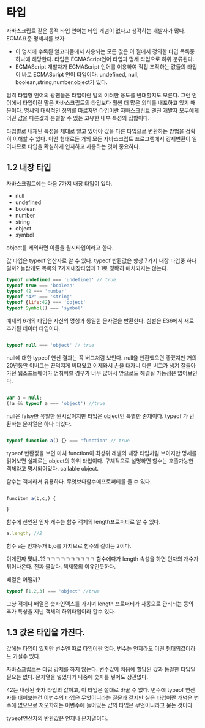 # 타입

자바스크립트 같은 동적 타입 언어는 타입 개념이 없다고 생각하는 개발자가 많다. ECMA표준 명세서를 보자.

- 이 명서에 수록된 알고리즘에서 사용되는 모든 값은 이 절에서 정의한 타입 목록중 하나에 해당한다. 타입은 ECMAScript언어 타입과 명세 타입으로 하위 분류된다.
- ECMAScript 개발자가 ECMAScript 언어를 이용하여 직접 조작하는 값들의 타입이 바로 ECMAScript 언어 타입이다. undefined, null, boolean,string,number,object가 있다.

엄격 타입형 언어의 광팬들은 타입이란 말의 이러한 용도를 반대할지도 모른다. 그런 언어에서 타입이란 말은 자바스크립트의 타입보다 훨씬 더 많은 의미를 내포하고 있기 때문이다. 
명세의 대략적인 정의를 따르자면 타입이란 자바스크립트 엔진 개발자 모두에게 어떤 값을 다른값과 분별할 수 있는 고유한 내부 특성의 집합이다.

타입별로 내재된 특성을 제대로 알고 있어야 값을 다른 타입으로 변환하는 방법을 정확히 이해할 수 있다. 어떤 형태로든 거의 모든 자바스크립트 프로그램에서 강제변환이 일어나므로 타입을 확실하게 인지하고 사용하는 것이 중요하다.

## 1.2 내장 타입 

자바스크립트에는 다음 7가지 내장 타입이 있다.

- null
- undefined
- boolean
- number
- string
- object
- symbol

object를 제외하면 이들을 원시타입이라고 한다.

값 타입은 typeof 연산자로 알 수 있다. typeof 반환값은 항상 7가지 내장 타입중 하나일까? 놀랍게도 목록의 7가지내장타입과 1:1로 정확히 매치되지는 않는다.

```js
typeof undefined === 'undefined' // true
typeof true === 'boolean'
typeof 42 === 'number'
typeof "42" === 'string'
typeof {life:42} === 'object'
typeof Symbol() === 'symbol'


```

예제의 6개의 타입은 자신의 명칭과 동일한 문자열을 반환한다. 심벌은 ES6에서 새로 추가된 데이터 타입이다.

```js

typeof null === 'object' // true

```
null에 대한 typeof 연산 결과는 꼭 버그처럼 보인다. null을 반환했으면 좋겠지만 거의 20년동안 이버그는 끈덕지게 버텨왔고 이제와서 손을 대자니 다른 버그가 생겨 잘돌아가던 웹소프트웨어가 멈춰버릴 경우가 너무 많아서 앞으로도 해결될 가능성은 없어보인다. 

```js

var a = null;
(!a && typeof a === 'object') //true

```

null은 falsy한 유일한 원시값이지만 타입은 object인 특별한 존재이다. typeof 가 반환하는 문자열은 하나 더있다.

```js

typeof function a() {} === "function" // true

```

typeof 반환값을 보면 마치 function이 최상위 레벨의 내장 타입처럼 보이지만 명세를 읽어보면 실제로는 object의 하위 타입이다. 구체적으로 설명하면 함수는 호출가능한 객체라고 명시되어있다. callable object.

함수는 객체라서 유용하다. 무엇보다함수에프로퍼티를 둘 수 있다.

```js

funciton a(b,c,) {

}
```

함수에 선언된 인자 개수는 함수 객체의 length프로퍼티로 알 수 있다.

```js
a.length; //2

```

함수 a는 인자두개 b,c를 가지므로 함수의 길이는 2이다.

이게진짜 맞냐..??ㅋㅋㅋㅋㅋㅋㅋㅋㅋㅋ 함수에다가  length 속성을 하면 인자의 개수가 튀어나온다. 진짜 몰랐다. 책제목의 이유인듯하다.

배열은 어떨까?

```js
typeof [1,2,3] === 'object' //true
```

그냥 객체다 배열은 숫자인덱스를 가지며 length 프로퍼티가 자동으로 관리되는 등의 추가 특성을 지닌 객체의 하위타입이라 할수 있다.

## 1.3 값은 타입을 가진다.

값에는 타입이 있지만 변수엔 따로 타입이란 없다. 변수는 언제라도 어떤 형태의값이라도 가질수 있다. 

자바스크립트는 타입 강제를 하지 않는다. 변수값이 처음에 할당된 값과 동일한 타입일 필요는 없다. 문자열을 넣었다가 나중에 숫자를 넣어도 상관없다.

42는 내장된 숫자 타입의 값이고, 이 타입은 절대로 바꿀 수 없다. 변수에 typeof 연산자를 대어보는건 이변수의 타입은 무엇이니라는 질문과 같지만 실은 타입이란 개념은 변수에 없으므로 저오학히는 이변수에 들어있는 값의 타입은 무엇이니라고 묻는 것이다.

typeof연산자의 반환값은 언제나 문자열이다.
